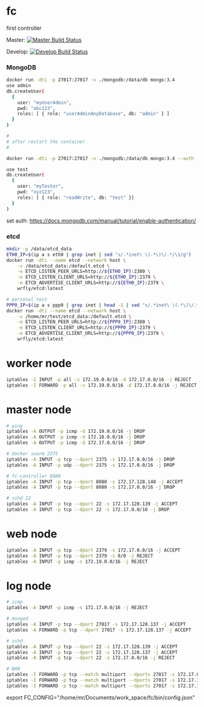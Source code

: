 # fc
first controller

Master: [![Master Build Status](https://travis-ci.com/wrfly/fc.svg?token=LqBN16z2mHbvTyyYr9hc&branch=master)](https://travis-ci.com/wrfly/fc)

Develop: [![Develop Build Status](https://travis-ci.com/wrfly/fc.svg?token=LqBN16z2mHbvTyyYr9hc&branch=develop)](https://travis-ci.com/wrfly/fc)

### MongoDB
```bash
docker run -dti -p 27017:27017 -v ./mongodb:/data/db mongo:3.4
use admin
db.createUser(
  {
    user: "myUserAdmin",
    pwd: "abc123",
    roles: [ { role: "userAdminAnyDatabase", db: "admin" } ]
  }
)

#
# after restart the container
#

docker run -dti -p 27017:27017 -v ./mongodb:/data/db mongo:3.4 --auth

use test
db.createUser(
  {
    user: "myTester",
    pwd: "xyz123",
    roles: [ { role: "readWrite", db: "test" }]
  }
)
```
set auth: <https://docs.mongodb.com/manual/tutorial/enable-authentication/>


### etcd
```bash
mkdir -p /data/etcd_data
ETH0_IP=$(ip a s eth0 | grep inet | sed "s/.*inet\ \(.*\)\/.*/\1/g")
docker run -dti --name etcd --network host \
    -v /data/etcd_data:/default.etcd \
    -e ETCD_LISTEN_PEER_URLS=http://${ETH0_IP}:2380 \
    -e ETCD_LISTEN_CLIENT_URLS=http://${ETH0_IP}:2379 \
    -e ETCD_ADVERTISE_CLIENT_URLS=http://${ETH0_IP}:2379 \
    wrfly/etcd:latest

# personal test
PPP0_IP=$(ip a s ppp0 | grep inet | head -1 | sed "s/.*inet\ \(.*\)\/.*/\1/g")
docker run -dti --name etcd --network host \
    -v /home/mr/test/etcd_data:/default.etcd \
    -e ETCD_LISTEN_PEER_URLS=http://${PPP0_IP}:2380 \
    -e ETCD_LISTEN_CLIENT_URLS=http://${PPP0_IP}:2379 \
    -e ETCD_ADVERTISE_CLIENT_URLS=http://${PPP0_IP}:2379 \
    wrfly/etcd:latest
```

# worker node
```bash
iptables -I INPUT -p all -s 172.19.0.0/16 -d 172.17.0.0/16 -j REJECT
iptables -I FORWARD -p all -s 172.19.0.0/16 -d 172.17.0.0/16 -j REJECT
```

# master node
```bash
# ping
iptables -A OUTPUT -p icmp -d 172.19.0.0/16 -j DROP
iptables -A OUTPUT -p icmp -d 172.18.0.0/16 -j DROP
iptables -A OUTPUT -p icmp -d 172.17.0.0/16 -j DROP

# docker swarm 2375
iptables -A INPUT -p tcp --dport 2375 -s 172.17.0.0/16 -j DROP
iptables -A INPUT -p udp --dport 2375 -s 172.17.0.0/16 -j DROP

# fc-controller 8080
iptables -A INPUT -p tcp --dport 8080 -s 172.17.128.140 -j ACCEPT
iptables -A INPUT -p tcp --dport 8080 -s 172.17.0.0/16 -j DROP

# sshd 22
iptables -A INPUT -p tcp --dport 22 -s 172.17.128.139 -j ACCEPT
iptables -A INPUT -p tcp --dport 22 -s 172.17.0.0/16 -j DROP
```

# web node
```bash
iptables -A INPUT -p tcp --dport 2379 -s 172.17.0.0/16 -j ACCEPT
iptables -A INPUT -p tcp --dport 2379 -s 0/0 -j REJECT
iptables -A INPUT -p icmp -s 172.19.0.0/16 -j REJECT
```

# log node
```bash
# icmp
iptables -A INPUT -p icmp -s 172.17.0.0/16 -j REJECT

# mongod
iptables -A INPUT -p tcp --dport 27017 -s 172.17.128.137 -j ACCEPT
iptables -A FORWARD -p tcp --dport 27017 -s 172.17.128.137 -j ACCEPT

# sshd
iptables -A INPUT -p tcp --dport 22 -s 172.17.128.139 -j ACCEPT
iptables -A INPUT -p tcp --dport 22 -s 172.17.128.137 -j ACCEPT
iptables -A INPUT -p tcp --dport 22 -s 172.17.0.0/16 -j REJECT

# BAN
iptables -I FORWARD -p tcp --match multiport --dports 27017 -s 172.17.0.0/16 -j REJECT
iptables -I FORWARD -p tcp --match multiport --dports 27017 -s 172.17.128.137 -j ACCEPT
iptables -I FORWARD -p tcp --match multiport --dports 27017 -s 172.17.128.140 -j ACCEPT
```

export FC_CONFIG="/home/mr/Documents/work_space/fc/bin/config.json"

